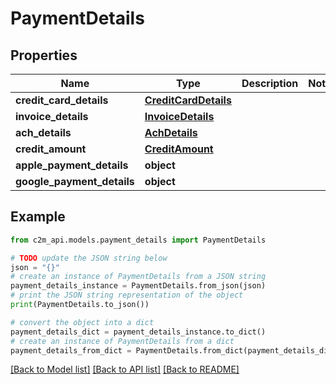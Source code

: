 # PaymentDetails


## Properties

Name | Type | Description | Notes
------------ | ------------- | ------------- | -------------
**credit_card_details** | [**CreditCardDetails**](CreditCardDetails.md) |  | 
**invoice_details** | [**InvoiceDetails**](InvoiceDetails.md) |  | 
**ach_details** | [**AchDetails**](AchDetails.md) |  | 
**credit_amount** | [**CreditAmount**](CreditAmount.md) |  | 
**apple_payment_details** | **object** |  | 
**google_payment_details** | **object** |  | 

## Example

```python
from c2m_api.models.payment_details import PaymentDetails

# TODO update the JSON string below
json = "{}"
# create an instance of PaymentDetails from a JSON string
payment_details_instance = PaymentDetails.from_json(json)
# print the JSON string representation of the object
print(PaymentDetails.to_json())

# convert the object into a dict
payment_details_dict = payment_details_instance.to_dict()
# create an instance of PaymentDetails from a dict
payment_details_from_dict = PaymentDetails.from_dict(payment_details_dict)
```
[[Back to Model list]](../README.md#documentation-for-models) [[Back to API list]](../README.md#documentation-for-api-endpoints) [[Back to README]](../README.md)


